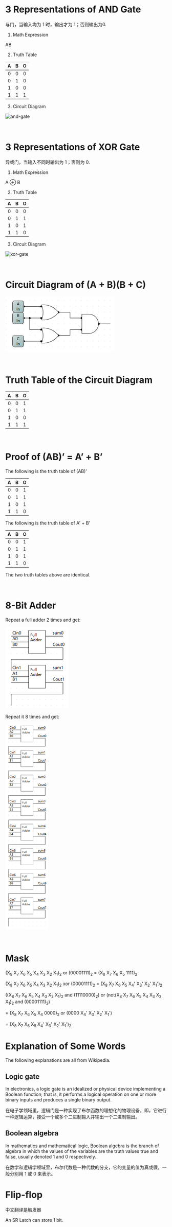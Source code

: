 # 3 Representations of AND Gate

与门，当输入均为 1 时，输出才为 1；否则输出为0.

1. Math Expression

AB

2. Truth Table

 A | B | O
:-:|:-:|:-:
0|0|0
0|1|0
1|0|0
1|1|1

3. Circuit Diagram

![and-gate](https://upload.wikimedia.org/wikipedia/commons/thumb/6/64/AND_ANSI.svg/100px-AND_ANSI.svg.png)

<br/>

# 3 Representations of XOR Gate

异或门，当输入不同时输出为 1；否则为 0.

1. Math Expression

A ⊕ B

2. Truth Table

A | B | O
:-:|:-:|:-:
0|0|0
0|1|1
1|0|1
1|1|0

3. Circuit Diagram

![xor-gate](https://upload.wikimedia.org/wikipedia/commons/thumb/0/01/XOR_ANSI.svg/100px-XOR_ANSI.svg.png)

<br/>

# Circuit Diagram of (A + B)(B + C)

![expression-0](images/1-wk7_expression-0.png)

<br/>

# Truth Table of the Circuit Diagram

A | B | O
:-:|:-:|:-:
0|0|1
0|1|1
1|0|0
1|1|1

<br/>

# Proof of (AB)’ = A’ + B’

The following is the truth table of (AB)'

A | B | O
:-:|:-:|:-:
0|0|1
0|1|1
1|0|1
1|1|0

The following is the truth table of A' + B'

A | B | O
:-:|:-:|:-:
0|0|1
0|1|1
1|0|1
1|1|0

The two truth tables above are identical.

<br/>

# 8-Bit Adder

Repeat a full adder 2 times and get:

![adder-0](images/1-wk7_adder-0.png)

Repeat it 8 times and get:

![adder-1](images/1-wk7_adder-1.png)

<br/>

# Mask
(X<sub>8</sub> X<sub>7</sub> X<sub>6</sub> X<sub>5</sub> X<sub>4</sub> X<sub>3</sub> X<sub>2</sub> X<sub>1</sub>)<sub>2</sub> or (00001111)<sub>2</sub> = (X<sub>8</sub> X<sub>7</sub> X<sub>6</sub> X<sub>5</sub> 1111)<sub>2</sub>

(X<sub>8</sub> X<sub>7</sub> X<sub>6</sub> X<sub>5</sub> X<sub>4</sub> X<sub>3</sub> X<sub>2</sub> X<sub>1</sub>)<sub>2</sub> xor (00001111)<sub>2</sub> = (X<sub>8</sub> X<sub>7</sub> X<sub>6</sub> X<sub>5</sub> X<sub>4</sub>' X<sub>3</sub>' X<sub>2</sub>' X<sub>1</sub>')<sub>2</sub>

((X<sub>8</sub> X<sub>7</sub> X<sub>6</sub> X<sub>5</sub> X<sub>4</sub> X<sub>3</sub> X<sub>2</sub> X<sub>1</sub>)<sub>2</sub> and (11110000)<sub>2</sub>) or (not(X<sub>8</sub> X<sub>7</sub> X<sub>6</sub> X<sub>5</sub> X<sub>4</sub> X<sub>3</sub> X<sub>2</sub> X<sub>1</sub>)<sub>2</sub> and (00001111)<sub>2</sub>)

= (X<sub>8</sub> X<sub>7</sub> X<sub>6</sub> X<sub>5</sub> X<sub>4</sub> 0000)<sub>2</sub> or (0000 X<sub>4</sub>' X<sub>3</sub>' X<sub>2</sub>' X<sub>1</sub>')

= (X<sub>8</sub> X<sub>7</sub> X<sub>6</sub> X<sub>5</sub> X<sub>4</sub>' X<sub>3</sub>' X<sub>2</sub>' X<sub>1</sub>')<sub>2</sub>

# Explanation of Some Words

The following explanations are all from Wikipedia.

## Logic gate

In electronics, a logic gate is an idealized or physical device implementing a Boolean function; that is, it performs a logical operation on one or more binary inputs and produces a single binary output.

在电子学领域里，逻辑门是一种实现了布尔函数的理想化的物理设备，即，它进行一种逻辑运算，接受一个或多个二进制输入并输出一个二进制输出。

## Boolean algebra

In mathematics and mathematical logic, Boolean algebra is the branch of algebra in which the values of the variables are the truth values true and false, usually denoted 1 and 0 respectively.

在数学和逻辑学领域里，布尔代数是一种代数的分支，它的变量的值为真或假，一般分别用 1 或 0 来表示。

# Flip-flop

中文翻译是触发器

An SR Latch can store 1 bit.
